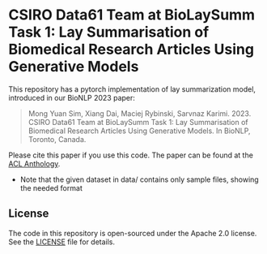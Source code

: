 # CSIRO Data61 Team at BioLaySumm Task 1: Lay Summarisation of Biomedical Research Articles Using Generative Models

This repository has a pytorch implementation of lay summarization model, introduced in our BioNLP 2023 paper:

> Mong Yuan Sim, Xiang Dai, Maciej Rybinski, Sarvnaz Karimi. 2023. CSIRO Data61 Team at BioLaySumm Task 1: Lay Summarisation of Biomedical Research Articles Using Generative Models. In BioNLP, Toronto, Canada.

Please cite this paper if you use this code. The paper can be found at the [ACL Anthology](https://aclanthology.org/2023.bionlp-1.68/).

* Note that the given dataset in data/ contains only sample files, showing the needed format

## License
The code in this repository is open-sourced under the Apache 2.0 license. See the
[LICENSE](LICENSE) file for details.